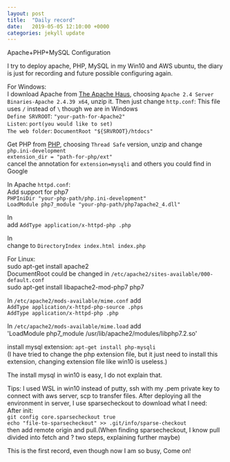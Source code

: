 ```yaml
---
layout: post
title:  "Daily record"
date:   2019-05-05 12:10:00 +0000
categories: jekyll update
---
```

Apache+PHP+MySQL Configuration  <br>

I try to deploy apache, PHP, MySQL in my Win10 and AWS ubuntu, the diary is just for recording and future possible configuring again.  <br>

For Windows:  <br>
I download Apache from [The Apache Haus][The-Apache-Haus], choosing `Apache 2.4 Server Binaries-Apache 2.4.39 x64`, unzip it. Then just change `http.conf`:
This file uses `/` instead of `\` though we are in Windows  <br>
`Define SRVROOT`: `"your-path-for-Apache2"`  <br>
`Listen`: `port(you would like to set)`  <br>
`The web folder`: `DocumentRoot "${SRVROOT}/htdocs"`  <br>

Get PHP from [PHP][PHP], choosing `Thread Safe` version, unzip and change `php.ini-development`  <br>
`extension_dir = "path-for-php/ext"`  <br>
cancel the annotation for `extension=mysqli` and others you could find in Google  <br>

In Apache `httpd.conf`:  <br>
Add support for php7  <br>
`PHPIniDir "your-php-path/php.ini-development"`  <br>
`LoadModule php7_module "your-php-path/php7apache2_4.dll"`  <br>

In <IfModule mime_module>  <br>
add `AddType application/x-httpd-php .php`  <br>

In <IfModule dir_module>  <br>
change to `DirectoryIndex index.html index.php`  <br>

For Linux:  <br>
sudo apt-get install apache2  <br>
DocumentRoot could be changed in `/etc/apache2/sites-available/000-default.conf`  <br>
sudo apt-get install libapache2-mod-php7 php7  <br>

In `/etc/apache2/mods-available/mime.conf` add  <br>
`AddType application/x-httpd-php-source .phps`  <br>
`AddType application/x-httpd-php .php`  <br>

In `/etc/apache2/mods-available/mime.load` add  <br>
'LoadModule php7_module /usr/lib/apache2/modules/libphp7.2.so'  <br>

install mysql extension: `apt-get install php-mysqli`  <br>
(I have tried to change the php extension file, but it just need to install this extension, changing extension file like win10 is useless.)  <br>

The install mysql in win10 is easy, I do not explain that.  <br>

Tips: I used WSL in win10 instead of putty, ssh with my .pem private key to connect with aws server, scp to transfer files. After deploying all the environment in server, I use sparsecheckout to download what I need:  <br>
After init:  <br>
`git config core.sparsecheckout true`  <br>
`echo "file-to-sparsecheckout" >> .git/info/sparse-checkout`  <br>
then add remote origin and pull.(When finding sparsecheckout, I know pull divided into fetch and ? two steps, explaining further maybe)  <br>

This is the first record, even though now I am so busy, Come on!  <br>

[The-Apache-Haus]:https://www.apachehaus.com/cgi-bin/download.plx
[PHP]:https://windows.php.net/download#php-7.3